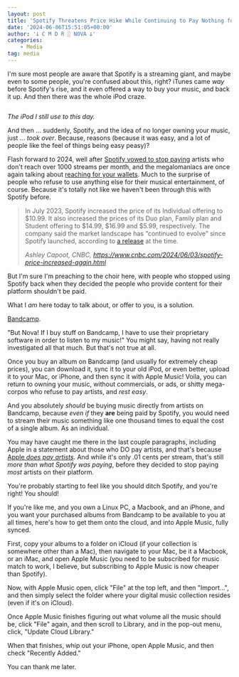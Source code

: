 ```yaml
---
layout: post
title: 'Spotify Threatens Price Hike While Continuing to Pay Nothing for Music They Use'
date: '2024-06-06T15:51:05+00:00'
author: '𐕣 C M D R ░ NOVA 𐕣'
categories:
    - Media
tag: media
---
```


<!-- wp:paragraph -->
<p>I'm sure most people are aware that Spotify is a streaming giant, and maybe even to some people, you're confused about this, right? iTunes came <em>way</em> before Spotify's rise, and it even offered a way to buy your music, and back it up. And then there was the whole iPod craze.</p>
<!-- /wp:paragraph -->

<!-- wp:cover {"url":"https://cmdr-nova.online/wp-content/uploads/2024/06/Screenshot-from-2024-06-06-11-30-06-1024x564.png","id":2433,"dimRatio":50,"align":"center","style":{"color":{}}} -->
<div class="wp-block-cover aligncenter"><span aria-hidden="true" class="wp-block-cover__background has-background-dim"></span><img class="wp-block-cover__image-background wp-image-2433" alt="" src="https://cmdr-nova.online/wp-content/uploads/2024/06/Screenshot-from-2024-06-06-11-30-06-1024x564.png" data-object-fit="cover"/><div class="wp-block-cover__inner-container"><!-- wp:paragraph {"align":"center","fontSize":"large"} -->
<p class="has-text-align-center has-large-font-size"><em>The iPod I still use to this day.</em></p>
<!-- /wp:paragraph --></div></div>
<!-- /wp:cover -->

<!-- wp:paragraph -->
<p>And then ... suddenly, Spotify, and the idea of no longer owning your music, just ... <em>took over</em>. Because, reasons (because it was easy, and a lot of people like the feel of things being easy peasy)?</p>
<!-- /wp:paragraph -->

<!-- wp:paragraph -->
<p>Flash forward to 2024, well after <a href="https://www.theguardian.com/commentisfree/2023/nov/30/spotify-smaller-artists-wrapped-indie-musicians" target="_blank" rel="noreferrer noopener">Spotify vowed to stop paying</a> artists who don't reach over 1000 streams per month, and the megalomaniacs are once again talking about <a href="https://www.cnn.com/2024/06/03/tech/spotify-price-increase/index.html" target="_blank" rel="noreferrer noopener">reaching for your wallets</a>. Much to the surprise of people who refuse to use anything else for their musical entertainment, of course. Because it's totally not like we haven't been through this with Spotify before.</p>
<!-- /wp:paragraph -->

<!-- wp:quote -->
<blockquote class="wp-block-quote"><!-- wp:paragraph -->
<p>In July 2023, Spotify increased the price of its Individual offering to $10.99. It also increased the prices of its Duo plan, Family plan and Student offering to $14.99, $16.99 and $5.99, respectively. The company said the market landscape has “continued to evolve” since Spotify launched, according to <a href="https://newsroom.spotify.com/2023-07-24/adjusting-our-spotify-premium-prices/" target="_blank" rel="noreferrer noopener">a release</a> at the time.</p>
<!-- /wp:paragraph --><cite>Ashley Capoot, CNBC, <a href="https://www.cnbc.com/2024/06/03/spotify-price-increased-again.html" target="_blank" rel="noreferrer noopener">https://www.cnbc.com/2024/06/03/spotify-price-increased-again.html</a></cite></blockquote>
<!-- /wp:quote -->

<!-- wp:paragraph -->
<p>But I'm sure I'm preaching to the choir here, with people who stopped using Spotify back when they decided the people who provide content for their platform shouldn't be paid.</p>
<!-- /wp:paragraph -->

<!-- wp:paragraph -->
<p>What I <em>am</em> here today to talk about, or offer to you, is a solution.</p>
<!-- /wp:paragraph -->

<!-- wp:paragraph -->
<p><a href="https://bandcamp.com" target="_blank" rel="noreferrer noopener">Bandcamp</a>.</p>
<!-- /wp:paragraph -->

<!-- wp:paragraph -->
<p>"But Nova! If I buy stuff on Bandcamp, I have to use their proprietary software in order to listen to my music!" You might say, having not really investigated all that much. But that's not true at all.</p>
<!-- /wp:paragraph -->

<!-- wp:paragraph -->
<p>Once you buy an album on Bandcamp (and usually for extremely cheap prices), you can download it, sync it to your old iPod, or even better, upload it to your Mac, or iPhone, and then sync it with Apple Music! Voila, you can return to owning your music, without commercials, or ads, or shitty mega-corpos who refuse to pay artists, and <em>rest easy</em>.</p>
<!-- /wp:paragraph -->

<!-- wp:paragraph -->
<p>And you absolutely <em>should</em> be buying music directly from artists on Bandcamp, because <em>even if</em> they <strong>are</strong> being paid by Spotify, you would need to stream their music something like one thousand times to equal the cost of a single album. As an individual.</p>
<!-- /wp:paragraph -->

<!-- wp:paragraph -->
<p>You may have caught me there in the last couple paragraphs, including Apple in a statement about those who DO pay artists, and that's because <a href="https://artists.apple.com/support/1124-apple-music-insights-royalty-rate">Apple <em>does pay artists</em></a>. And while it's only .01 cents per stream, that's still <em>more than what Spotify was paying</em>, before they decided to stop paying <em>most</em> artists on their platform.</p>
<!-- /wp:paragraph -->

<!-- wp:paragraph -->
<p>You're probably starting to feel like you should ditch Spotify, and you're right! You should!</p>
<!-- /wp:paragraph -->

<!-- wp:paragraph -->
<p>If you're like me, and you own a Linux PC, a Macbook, and an iPhone, and you want your purchased albums from Bandcamp to be available to you at all times, here's how to get them onto the cloud, and into Apple Music, fully synced.</p>
<!-- /wp:paragraph -->

<!-- wp:paragraph -->
<p>First, copy your albums to a folder on iCloud (if your collection is somewhere other than a Mac), then navigate to your Mac, be it a Macbook, or an iMac, and open Apple Music (you need to be subscribed for music match to work, I believe, but subscribing to Apple Music is now cheaper than Spotify).</p>
<!-- /wp:paragraph -->

<!-- wp:paragraph -->
<p>Now, with Apple Music open, click "File" at the top left, and then "Import...", and then simply select the folder where your digital music collection resides (even if it's on iCloud).</p>
<!-- /wp:paragraph -->

<!-- wp:paragraph -->
<p>Once Apple Music finishes figuring out what volume all the music should be, click "File" again, and then scroll to Library, and in the pop-out menu, click, "Update Cloud Library."</p>
<!-- /wp:paragraph -->

<!-- wp:paragraph -->
<p>When that finishes, whip out your iPhone, open Apple Music, and then check "Recently Added."</p>
<!-- /wp:paragraph -->

<!-- wp:paragraph -->
<p>You can thank me later.</p>
<!-- /wp:paragraph -->